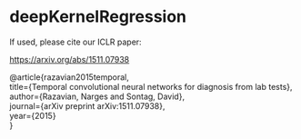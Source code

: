 # deepKernelRegression
If used, please cite our ICLR paper: 

https://arxiv.org/abs/1511.07938


@article{razavian2015temporal,  
  title={Temporal convolutional neural networks for diagnosis from lab tests},  
  author={Razavian, Narges and Sontag, David},  
  journal={arXiv preprint arXiv:1511.07938},  
  year={2015}  
}
